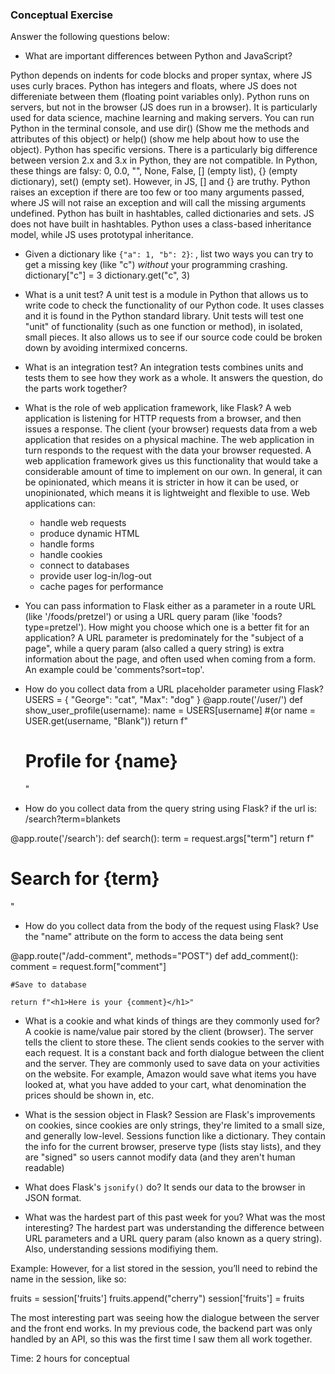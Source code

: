 ### Conceptual Exercise

Answer the following questions below:

- What are important differences between Python and JavaScript?

Python depends on indents for code blocks and proper syntax, where JS uses curly braces.
Python has integers and floats, where JS does not differeniate between them (floating point variables only).
Python runs on servers, but not in the browser (JS does run in a browser). It is particularly used for data science, machine learning and making servers. You can run Python in the terminal console, and use dir() (Show me the methods and attributes of this object) or help() (show me help about how to use the object).
Python has specific versions. There is a particularly big difference between version 2.x and 3.x in Python, they are not compatible.
In Python, these things are falsy: 0, 0.0, "", None, False, [] (empty list), {} (empty dictionary), set() (empty set). However, in JS, [] and {} are truthy.
Python raises an exception if there are too few or too many arguments passed, where JS will not raise an exception and will call the missing arguments undefined.
Python has built in hashtables, called dictionaries and sets. JS does not have built in hashtables.
Python uses a class-based inheritance model, while JS uses prototypal inheritance. 

- Given a dictionary like ``{"a": 1, "b": 2}``: , list two ways you 
  can try to get a missing key (like "c") *without* your programming 
  crashing.
  dictionary["c"] = 3
  dictionary.get("c", 3)

- What is a unit test?
A unit test is a module in Python that allows us to write code to check the functionality of our Python code. It uses classes and it is found in the Python standard library. Unit tests will test one "unit" of functionality (such as one function or method), in isolated, small pieces. It also allows us to see if our source code could be broken down by avoiding intermixed concerns.

- What is an integration test?
An integration tests combines units and tests them to see how they work as a whole. It answers the question, do the parts work together? 

- What is the role of web application framework, like Flask?
A web application is listening for HTTP requests from a browser, and then issues a response. The client (your browser) requests data from a web application that resides on a physical machine. The web application in turn responds to the request with the data your browser requested.
A web application framework gives us this functionality that would take a considerable amount of time to implement on our own. In general, it can be opinionated, which means it is stricter in how it can be used, or unopinionated, which means it is lightweight and flexible to use. 
Web applications can:
	- handle web requests
	- produce dynamic HTML
	- handle forms
	- handle cookies
	- connect to databases
	- provide user log-in/log-out
	- cache pages for performance

- You can pass information to Flask either as a parameter in a route URL
  (like '/foods/pretzel') or using a URL query param (like
  'foods?type=pretzel'). How might you choose which one is a better fit
  for an application?
  A URL parameter is predominately for the "subject of a page", while a query param (also called a query string) is extra information about the page, and often used when coming from a form. An example could be 'comments?sort=top'.

- How do you collect data from a URL placeholder parameter using Flask?
USERS = {
	"George": "cat",
	"Max": "dog"
}
@app.route('/user/<username>')
def show_user_profile(username):
	name = USERS[username] #(or name = USER.get(username, "Blank"))
	return f"<h1> Profile for {name}</h1>"

- How do you collect data from the query string using Flask?
if the url is: /search?term=blankets

@app.route('/search'):
def search():
	term = request.args["term"]
	return f"<h1>Search for {term}</h1>"

- How do you collect data from the body of the request using Flask?
Use the "name" attribute on the form to access the data being sent

@app.route("/add-comment", methods="POST")
def add_comment():
	comment = request.form["comment"]

	#Save to database

	return f"<h1>Here is your {comment}</h1>"

- What is a cookie and what kinds of things are they commonly used for?
A cookie is name/value pair stored by the client (browser). The server tells the client to store these. The client sends cookies to the server with each request. It is a constant back and forth dialogue between the client and the server. They are commonly used to save data on your activities on the website. For example, Amazon would save what items you have looked at, what you have added to your cart, what denomination the prices should be shown in, etc. 

- What is the session object in Flask?
Session are Flask's improvements on cookies, since cookies are only strings, they're limited to a small size, and generally low-level. Sessions function like a dictionary. They contain the info for the current browser, preserve type (lists stay lists), and they are "signed" so users cannot modify data (and they aren't human readable)

- What does Flask's `jsonify()` do?
It sends our data to the browser in JSON format.

- What was the hardest part of this past week for you?
  What was the most interesting?
The hardest part was understanding the difference between URL parameters and a URL query param (also known as a query string). Also, understanding sessions modifiying them. 

Example: 
However, for a list stored in the session, you’ll need to rebind the name in the session, like so:

fruits = session['fruits']
fruits.append("cherry")
session['fruits'] = fruits

The most interesting part was seeing how the dialogue between the server and the front end works. In my previous code, the backend part was only handled by an API, so this was the first time I saw them all work together.

Time: 2 hours for conceptual